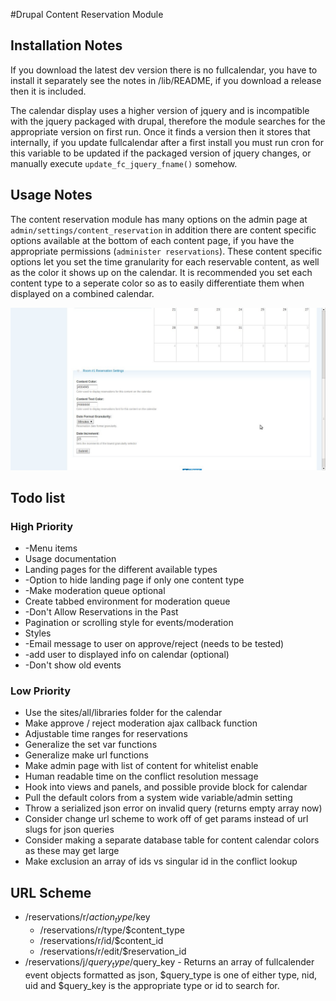 #Drupal Content Reservation Module

## Installation Notes
If you download the latest dev version there is no fullcalendar, you have
to install it separately see the notes in /lib/README, if you download a release
then it is included.

The calendar display uses a higher version of jquery and is incompatible with 
the jquery packaged with drupal, therefore the module searches for the appropriate
version on first run. Once it finds a version then it stores that internally,
if you update fullcalendar after a first install you must run cron for this
variable to be updated if the packaged version of jquery changes, or manually
execute `update_fc_jquery_fname()` somehow.

## Usage Notes
The content reservation module has many options on the admin page at `admin/settings/content_reservation` 
in addition there are content specific options available at the bottom of each content page, if you
have the appropriate permissions (`administer reservations`). These content specific options let you set 
the time granularity for each reservable content, as well as the color it shows up on the calendar. It is
recommended you set each content type to a seperate color so as to easily differentiate them when displayed
on a combined calendar.

![node specific settings](https://github.com/ameerkat/drupal-content-reservation/raw/master/images/readme/node_specific_settings.jpg)

## Todo list

### High Priority
* -Menu items
* Usage documentation
* Landing pages for the different available types
* -Option to hide landing page if only one content type
* -Make moderation queue optional
* Create tabbed environment for moderation queue
* -Don't Allow Reservations in the Past
* Pagination or scrolling style for events/moderation
* Styles
* -Email message to user on approve/reject (needs to be tested)
* -add user to displayed info on calendar (optional)
* -Don't show old events

### Low Priority
* Use the sites/all/libraries folder for the calendar
* Make approve / reject moderation ajax callback function
* Adjustable time ranges for reservations
* Generalize the set var functions
* Generalize make url functions
* Make admin page with list of content for whitelist enable
* Human readable time on the conflict resolution message
* Hook into views and panels, and possible provide block for calendar
* Pull the default colors from a system wide variable/admin setting
* Throw a serialized json error on invalid query (returns empty array now)
* Consider change url scheme to work off of get params instead of url slugs for json queries
* Consider making a separate database table for content calendar colors as these may get large
* Make exclusion an array of ids vs singular id in the conflict lookup

## URL Scheme
* /reservations/r/$action_type/$key
	* /reservations/r/type/$content_type
	* /reservations/r/id/$content_id
	* /reservations/r/edit/$reservation_id
* /reservations/j/$query_type/$query_key - Returns an array of fullcalender event objects formatted as json, $query_type is one of either type, nid, uid and $query_key is the appropriate type or id to search for.

